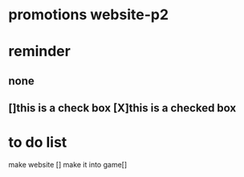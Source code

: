 # promotions website-p2


# reminder
none
---
[]this is a check box
[X]this is a checked box
---
# to do list 
make website []
make it into game[]
